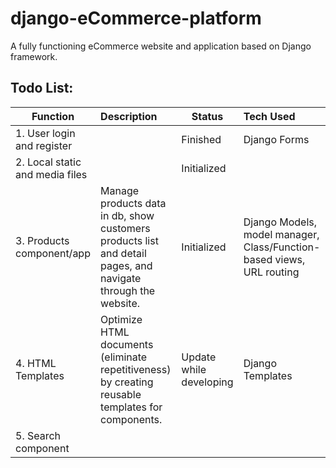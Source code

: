 # django-eCommerce-platform

A fully functioning eCommerce website and application based on Django framework. 

## Todo List:

| Function     | Description   | Status  | Tech Used  |
| -------------|:--------------| ------- |:----------- |
| 1. User login and register |  | Finished |  Django Forms |
| 2. Local static and media files |       | Initialized |   |
| 3. Products component/app | Manage products data in db, show customers products list and detail pages, and navigate through the website. | Initialized | Django Models, model manager, Class/Function-based views, URL routing  |
| 4. HTML Templates | Optimize HTML documents (eliminate repetitiveness) by creating reusable templates for components. | Update while developing | Django Templates |
| 5. Search component ||||